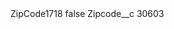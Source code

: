 <?xml version="1.0" encoding="UTF-8"?>
<CustomMetadata xmlns="http://soap.sforce.com/2006/04/metadata" xmlns:xsi="http://www.w3.org/2001/XMLSchema-instance" xmlns:xsd="http://www.w3.org/2001/XMLSchema">
    <label>ZipCode1718</label>
    <protected>false</protected>
    <values>
        <field>Zipcode__c</field>
        <value xsi:type="xsd:string">30603</value>
    </values>
</CustomMetadata>
